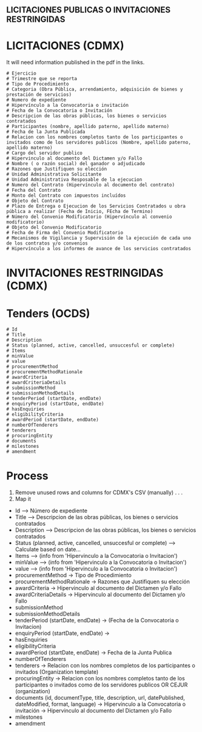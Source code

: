 ## LICITACIONES PUBLICAS O INVITACIONES RESTRINGIDAS

# LICITACIONES (CDMX)
  It will need information published in the pdf in the links.

    # Ejercicio
    # Trimestre que se reporta
    # Tipo de Procedimiento
    # Categoria (Obra Pública, arrendamiento, adquisición de bienes y prestación de servicios)
    # Numero de expediente
    # Hipervínculo a la Convocatoria o invitación
    # Fecha de la Convocatoria o Invitación
    # Descripcion de las obras públicas, los bienes o servicios contratados
    # Participantes (nombre, apellido paterno, apellido materno)
    # Fecha de la Junta Publicada
    # Relacion con los nombres completos tanto de los participantes o invitados como de los servidores publicos (Nombre, apellido paterno, apellido materno)
    # Cargo del servidor publico
    # Hipervinculo al documento del Dictamen y/o Fallo
    # Nombre ( o razón social) del ganador o adjudicado
    # Razones que Justifiquen su elección
    # Unidad Administrativa Solicitante
    # Unidad Administrativa Resposable de la ejecucion
    # Numero del Contrato (Hipervínculo al documento del contrato)
    # Fecha del Contrato
    # Monto del Contrato con impuestos incluídos
    # Objeto del Contrato
    # Plazo de Entrega o Ejecucion de los Servicios Contratados u obra pública a realizar (Fecha de Inicio, FEcha de Termino)
    # Número del Convenio Modificatorio (Hipervínculo al convenio modificatorio)
    # Objeto del Convenio Modificatorio
    # Fecha de Firma del Convenio Modificatorio
    # Mecanismos de Vigilancia y Supervisión de la ejecución de cada uno de los contratos y/o convenios
    # Hipervínculo a los informes de avance de los servicios contratados

# INVITACIONES RESTRINGIDAS (CDMX)


# Tenders (OCDS)

    # Id
    # Title
    # Description
    # Status (planned, active, cancelled, unsuccesful or complete)
    # Items
    # minValue
    # value
    # procurementMethod
    # procurementMethodRationale
    # awardCriteria
    # awardCriteriaDetails
    # submissionMethod
    # submissionMethodDetails
    # tenderPeriod (startDate, endDate)
    # enquiryPeriod (startDate, endDate)
    # hasEnquiries
    # eligibilityCriteria
    # awardPeriod (startDate, endDate)
    # numberOfTenderers
    # tenderers
    # procuringEntity
    # documents
    # milestones
    # amendment

[Reference]: http://ocds.open-contracting.org/standard/r/1__0__RC/en/schema/reference/#tender


# Process #

1.  Remove unused rows and columns for CDMX's CSV (manually)
.
.
.
4. Map it

* Id            --> Número de expediente
* Title         --> Descripcion de las obras públicas, los bienes o servicios contratados
* Description   --> Descripcion de las obras públicas, los bienes o servicios contratados
* Status (planned, active, cancelled, unsuccesful or complete) -->  Calculate based on date...
* Items         --> (info from 'Hipervinculo a la Convocatoria o Invitacion')
* minValue      --> (info from 'Hipervinculo a la Convocatoria o Invitacion')
* value         --> (info from 'Hipervinculo a la Convocatoria o Invitacion')
* procurementMethod -> Tipo de Procedimiento
* procurementMethodRationale -> Razones que Justifiquen su elección
* awardCriteria        -> Hipervinculo al documento del Dictamen y/o Fallo
* awardCriteriaDetails -> Hipervinculo al documento del Dictamen y/o Fallo
* submissionMethod
* submissionMethodDetails
* tenderPeriod (startDate, endDate)
                        -> (Fecha de la Convocatoria o Invitacion)
* enquiryPeriod (startDate, endDate)
                        ->
* hasEnquiries
* eligibilityCriteria
* awardPeriod (startDate, endDate)
                        -> Fecha de la Junta Publica
* numberOfTenderers
* tenderers             -> Relacion con los nombres completos de los participantes o invitados (Organization template)
* procuringEntity
                        -> Relacion con los nombres completos tanto de los participantes o invitados como de los servidores publicos OR CEJUR (organization)
* documents (id, documentType, title, description, url, datePublished, dateModified, format, language)
                        -> Hipervínculo a la Convocatoria o invitación
                        -> Hipervinculo al documento del Dictamen y/o Fallo
* milestones
* amendment
